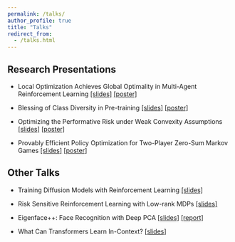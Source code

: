 ```yaml
---
permalink: /talks/
author_profile: true
title: "Talks"
redirect_from:
  - /talks.html
---
```


## Research Presentations

* Local Optimization Achieves Global Optimality in Multi-Agent Reinforcement Learning [[slides]](<https://yulaizhao.com/files/slides_localpgt.pdf>) [[poster]](<https://yulaizhao.com/files/poster_localpgt.pdf>)  

* Blessing of Class Diversity in Pre-training [[slides]](<https://yulaizhao.com/files/slides_blessing.pdf>) [[poster]](<https://yulaizhao.com/files/poster_blessing.pdf>)  

* Optimizing the Performative Risk under Weak Convexity Assumptions [[slides]](<https://yulaizhao.com/files/slides_optml.pdf>) [[poster]](<https://yulaizhao.com/files/poster_optml.pdf>)  

* Provably Efficient Policy Optimization for Two-Player Zero-Sum Markov Games [[slides]](<https://yulaizhao.com/files/slides_pgt.pdf>) [[poster]](<https://yulaizhao.com/files/poster_pgt.pdf>)  

## Other Talks

* Training Diffusion Models with Reinforcement Learning [[slides]](<https://yulaizhao.com/files/slides_training_diffusion_RL.pdf>)

* Risk Sensitive Reinforcement Learning with Low-rank MDPs [[slides]](<https://yulaizhao.com/files/slides_riskRL.pdf>)  

* Eigenface++: Face Recognition with Deep PCA [[slides]](<https://yulaizhao.com/files/slides_ECE571_final.pdf>) [[report]](<https://yulaizhao.com/files/report_ECE571_final.pdf>)  

* What Can Transformers Learn In-Context? [[slides]](<https://yulaizhao.com/files/slides_in_context_learning.pdf>)
